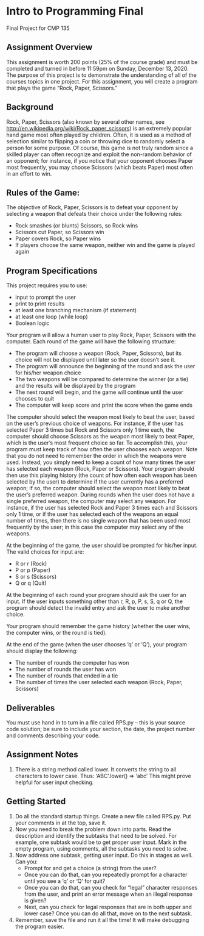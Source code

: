 # Intro to Programming Final
Final Project for CMP 135 

## Assignment Overview
This assignment is worth 200 points (25% of the course grade) and must be completed and
turned in before 11:59pm on Sunday, December 13, 2020. The purpose of this project is to
demonstrate the understanding of all of the courses topics in one project. For this assignment,
you will create a program that plays the game “Rock, Paper, Scissors.”


## Background
Rock, Paper, Scissors (also known by several other names, see
http://en.wikipedia.org/wiki/Rock_paper_scissors) is an extremely popular hand game most often
played by children. Often, it is used as a method of selection similar to flipping a coin or
throwing dice to randomly select a person for some purpose. Of course, this game is not truly
random since a skilled player can often recognize and exploit the non-random behavior of an
opponent; for instance, if you notice that your opponent chooses Paper most frequently, you may
choose Scissors (which beats Paper) most often in an effort to win.


## Rules of the Game:
The objective of Rock, Paper, Scissors is to defeat your opponent by selecting a weapon that
defeats their choice under the following rules:
- Rock smashes (or blunts) Scissors, so Rock wins
- Scissors cut Paper, so Scissors win
- Paper covers Rock, so Paper wins
- If players choose the same weapon, neither win and the game is played again


## Program Specifications
This project requires you to use:
- input to prompt the user
- print to print results
- at least one branching mechanism (if statement)
- at least one loop (while loop)
- Boolean logic

Your program will allow a human user to play Rock, Paper, Scissors with the computer. Each
round of the game will have the following structure:
- The program will choose a weapon (Rock, Paper, Scissors), but its choice will not be
displayed until later so the user doesn’t see it.
- The program will announce the beginning of the round and ask the user for his/her
weapon choice
- The two weapons will be compared to determine the winner (or a tie) and the results will
be displayed by the program
- The next round will begin, and the game will continue until the user chooses to quit
- The computer will keep score and print the score when the game ends

The computer should select the weapon most likely to beat the user, based on the user’s previous
choice of weapons. For instance, if the user has selected Paper 3 times but Rock and Scissors
only 1 time each, the computer should choose Scissors as the weapon most likely to beat Paper,
which is the user’s most frequent choice so far. To accomplish this, your program must keep
track of how often the user chooses each weapon. Note that you do not need to remember the
order in which the weapons were used. Instead, you simply need to keep a count of how many
times the user has selected each weapon (Rock, Paper or Scissors). Your program should then
use this playing history (the count of how often each weapon has been selected by the user) to
determine if the user currently has a preferred weapon; if so, the computer should select the
weapon most likely to beat the user’s preferred weapon. During rounds when the user does not
have a single preferred weapon, the computer may select any weapon. For instance, if the
user has selected Rock and Paper 3 times each and Scissors only 1 time, or if the user has
selected each of the weapons an equal number of times, then there is no single weapon that has
been used most frequently by the user; in this case the computer may select any of the weapons.

At the beginning of the game, the user should be prompted for his/her input. The valid choices
for input are:
- R or r (Rock)
- P or p (Paper)
- S or s (Scissors)
- Q or q (Quit)

At the beginning of each round your program should ask the user for an input. If the user inputs
something other than r, R, p, P, s, S, q or Q, the program should detect the invalid entry and ask
the user to make another choice.

Your program should remember the game history (whether the user wins, the computer wins, or
the round is tied).

At the end of the game (when the user chooses ‘q’ or ‘Q’), your program should display the
following:
- The number of rounds the computer has won
- The number of rounds the user has won
- The number of rounds that ended in a tie
- The number of times the user selected each weapon (Rock, Paper, Scissors)


## Deliverables
You must use hand in to turn in a file called RPS.py – this is your source code solution; be sure
to include your section, the date, the project number and comments describing your code.


## Assignment Notes
1. There is a string method called lower. It converts the string to all characters to lower case.
Thus:
‘ABC’.lower() ⇒ ‘abc’
This might prove helpful for user input checking.


## Getting Started
1. Do all the standard startup things. Create a new file called RPS.py. Put your comments in
at the top, save it.
2. Now you need to break the problem down into parts. Read the description and identify
the subtasks that need to be solved. For example, one subtask would be to get proper user
input. Mark in the empty program, using comments, all the subtasks you need to solve.
3. Now address one subtask, getting user input. Do this in stages as well. Can you:
   - Prompt for and get a choice (a string) from the user?
   - Once you can do that, can you repeatedly prompt for a character until you see a ‘q’ or ‘Q’ for quit?
   - Once you can do that, can you check for “legal” character responses from the user, and print an error message when an illegal response is given?
   - Next, can you check for legal responses that are in both upper and lower case?
Once you can do all that, move on to the next subtask.
4. Remember, save the file and run it all the time! It will make debugging the program
easier.
